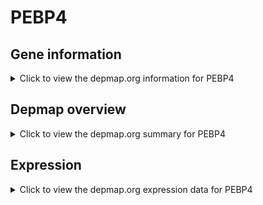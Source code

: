 <h1>PEBP4</h1>

<h2>Gene information</h2>
<details>
  <summary>Click to view the depmap.org information for PEBP4</summary>
  <p><a href="https://depmap.org/portal/gene/PEBP4?tab=about" target="_BLANK">Open page in a new tab...</a></p>
  <iframe src="https://depmap.org/portal/gene/PEBP4?tab=about" style="border:none;width:100%;height:800px"></iframe>
</details>

<h2>Depmap overview</h2>
<details>
  <summary>Click to view the depmap.org summary for PEBP4</summary>
  <p><a href="https://depmap.org/portal/gene/PEBP4?tab=overview" target="_BLANK">Open page in a new tab...</a></p>
  <iframe src="https://depmap.org/portal/gene/PEBP4?tab=overview" style="border:none;width:100%;height:800px"></iframe>
</details>

<h2>Expression</h2>
<details>
  <summary>Click to view the depmap.org expression data for PEBP4</summary>
  <p><a href="https://depmap.org/portal/gene/PEBP4?tab=characterization" target="_BLANK">Open page in a new tab...</a></p>
  <iframe src="https://depmap.org/portal/gene/PEBP4?tab=characterization" style="border:none;width:100%;height:800px"></iframe>
</details>


<!--
<h2>Reactome Pathway diagram</h2>
<details>
  <summary>Click to view the Reactome pathway for PEBP4</summary>
  <p><a href="PURL" target="_BLANK">Open page in a new tab...</a></p>
  PNAME
</details>
-->


